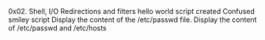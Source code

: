 0x02. Shell, I/O Redirections and filters
hello world script
created Confused smiley script
Display the content of the /etc/passwd file.
Display the content of /etc/passwd and /etc/hosts
